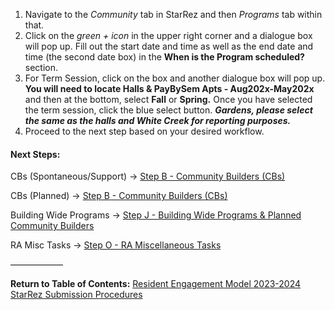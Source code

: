 1. Navigate to the *Community* tab in StarRez and then *Programs* tab within that.
2. Click on the *green + icon* in the upper right corner and a dialogue box will pop up. Fill out the start date and time as well as the end date and time (the second date box) in the **When is the Program scheduled?** section.
3. For Term Session, click on the box and another dialogue box will pop up. **You will need to locate Halls & PayBySem Apts - Aug202x-May202x** and then at the bottom, select **Fall** or **Spring.** Once you have selected the term session, click the blue select button. ***Gardens, please select the same as the halls and White Creek for reporting purposes.***
4. Proceed to the next step based on your desired workflow.

#### Next Steps:
CBs (Spontaneous/Support) -> [Step B - Community Builders (CBs)](Step%20B%20-%20Community%20Builders%20(CBs).md)

CBs (Planned) -> [Step B - Community Builders (CBs)](Step%20B%20-%20Community%20Builders%20(CBs).md)

Building Wide Programs -> [Step J - Building Wide Programs & Planned Community Builders](Step%20J%20-%20Building%20Wide%20Programs%20&%20Planned%20Community%20Builders.md)

RA Misc Tasks -> [Step O - RA Miscellaneous Tasks](Step%20O%20-%20RA%20Miscellaneous%20Tasks.md)

——————

**Return to Table of Contents:**
[Resident Engagement Model 2023-2024 StarRez Submission Procedures](Resident%20Engagement%20Model%202023-2024%20StarRez%20Submission%20Procedures.md)
